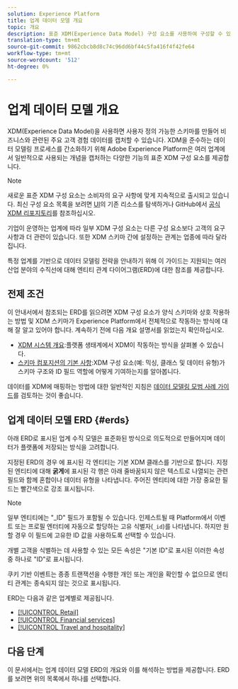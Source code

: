 ```yaml
---
solution: Experience Platform
title: 업계 데이터 모델 개요
topic: 개요
description: 표준 XDM(Experience Data Model) 구성 요소를 사용하여 구성할 수 있는 다양한 산업 분야의 표준화된 데이터 모델에 대해 알아보십시오.
translation-type: tm+mt
source-git-commit: 9862cbcb8d8c74c96dd6bf44c5fa416f4f42fe64
workflow-type: tm+mt
source-wordcount: '512'
ht-degree: 0%

---
```



# 업계 데이터 모델 개요

XDM(Experience Data Model)을 사용하면 사용자 정의 가능한 스키마를 만들어 비즈니스와 관련된 주요 고객 경험 데이터를 캡처할 수 있습니다. XDM을 준수하는 데이터 모델링 프로세스를 간소화하기 위해 Adobe Experience Platform은 여러 업계에서 일반적으로 사용되는 개념을 캡처하는 다양한 기능의 표준 XDM 구성 요소를 제공합니다.

>[!NOTE]
>
>새로운 표준 XDM 구성 요소는 소비자의 요구 사항에 맞게 지속적으로 출시되고 있습니다. 최신 구성 요소 목록을 보려면 [UI](../../ui/explore.md)의 기존 리소스를 탐색하거나 GitHub에서 [공식 XDM 리포지토리](https://github.com/adobe/xdm/tree/master/components)를 참조하십시오.

기업이 운영하는 업계에 따라 일부 XDM 구성 요소는 다른 구성 요소보다 고객의 요구 사항과 더 관련이 있습니다. 또한 XDM 스키마 간에 설정하는 관계는 업종에 따라 달라집니다.

특정 업계를 기반으로 데이터 모델링 전략을 안내하기 위해 이 가이드는 지원되는 여러 산업 분야의 수직선에 대해 엔티티 관계 다이어그램(ERD)에 대한 참조를 제공합니다.

## 전제 조건

이 안내서에서 참조되는 ERD를 읽으려면 XDM 구성 요소가 양식 스키마와 상호 작용하는 방법 및 XDM 스키마가 Experience Platform에서 전체적으로 작동하는 방식에 대해 잘 알고 있어야 합니다. 계속하기 전에 다음 개요 설명서를 읽었는지 확인하십시오.

* [XDM 시스템 개요](../../home.md):플랫폼 생태계에서 XDM이 작동하는 방식을 살펴볼 수 있습니다.
* [스키마 컴포지션의 기본 사항](../../schema/composition.md):XDM 구성 요소(예: 믹싱, 클래스 및 데이터 유형)가 스키마 구조와 ID 필드 역할에 어떻게 기여하는지를 알아봅니다.

데이터를 XDM에 매핑하는 방법에 대한 일반적인 지침은 [데이터 모델링 모범 사례 가이드](../../schema/best-practices.md)를 검토하는 것이 좋습니다.

## 업계 데이터 모델 ERD {#erds}

아래 ERD로 표시된 업계 수직 모델은 표준화된 방식으로 의도적으로 만들어지며 데이터가 플랫폼에 저장되는 방식을 고려합니다.

지정된 ERD의 경우 에 표시된 각 엔티티는 기본 XDM 클래스를 기반으로 합니다. 지정된 엔티티에 대해 **굵게**&#x200B;에 표시된 각 행은 아래 줄바꿈되지 않은 텍스트로 나열되는 관련 필드와 함께 혼합이나 데이터 유형을 나타냅니다. 주어진 엔티티에 대한 가장 중요한 필드는 빨간색으로 강조 표시됩니다.

>[!NOTE]
>
>일부 엔티티에는 &quot;_ID&quot; 필드가 포함될 수 있습니다. 인제스트될 때 Platform에서 이벤트 또는 프로필 엔터티에 자동으로 할당하는 고유 식별자(`_id`)를 나타냅니다. 하지만 원할 경우 이 필드에 고유한 ID 값을 사용하도록 선택할 수 있습니다.

개별 고객을 식별하는 데 사용할 수 있는 모든 속성은 &quot;기본 ID&quot;로 표시된 이러한 속성 중 하나로 &quot;ID&quot;로 표시됩니다.

쿠키 기반 이벤트는 종종 트랜잭션을 수행한 개인 또는 개인을 확인할 수 없으므로 엔티티 관계는 종속되지 않는 것으로 표시됩니다.

ERD는 다음과 같은 업계별로 제공됩니다.

* [[!UICONTROL Retail]](./retail.md)
* [[!UICONTROL Financial services]](./financial.md)
* [[!UICONTROL Travel and hospitality]](./travel-hospitality.md)

## 다음 단계

이 문서에서는 업계 데이터 모델 ERD의 개요와 이를 해석하는 방법을 제공합니다. ERD를 보려면 위의 목록에서 하나를 선택합니다.